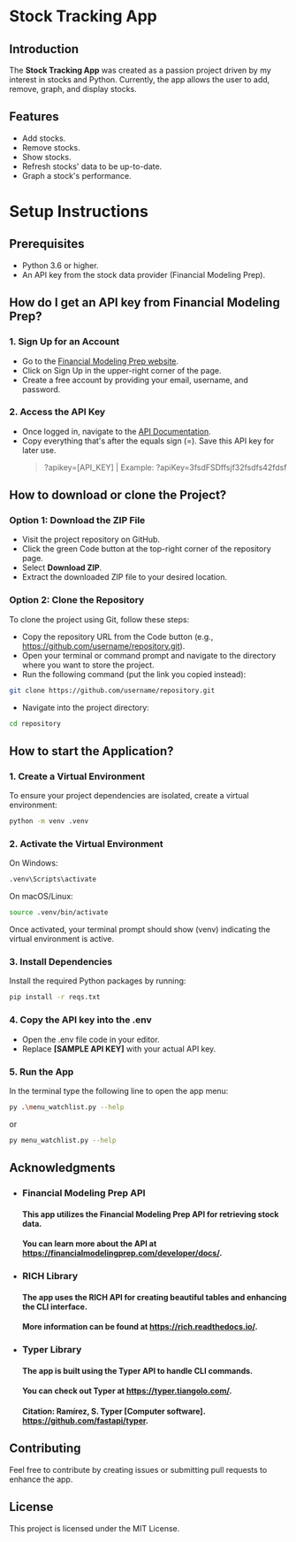 # Stock Tracking App

## Introduction
The **Stock Tracking App** was created as a passion project driven by my interest in stocks and Python. Currently, the app allows the user to add, remove, graph, and display stocks.

## Features
- Add stocks.
- Remove stocks.
- Show stocks.
- Refresh stocks' data to be up-to-date.
- Graph a stock's performance.

# Setup Instructions
## Prerequisites
- Python 3.6 or higher.
- An API key from the stock data provider (Financial Modeling Prep).

## How do I get an API key from Financial Modeling Prep?
### 1. Sign Up for an Account
- Go to the [Financial Modeling Prep website](https://site.financialmodelingprep.com/).
- Click on Sign Up in the upper-right corner of the page.
- Create a free account by providing your email, username, and password.

### 2. Access the API Key
- Once logged in, navigate to the [API Documentation](https://site.financialmodelingprep.com/developer/docs).
- Copy everything that's after the equals sign (=). Save this API key for later use.
  > ?apikey=[API_KEY]
  > | Example: ?apiKey=3fsdFSDffsjf32fsdfs42fdsf

## How to download or clone the Project?
### Option 1: Download the ZIP File
- Visit the project repository on GitHub.
- Click the green Code button at the top-right corner of the repository page.
- Select **Download ZIP**.
- Extract the downloaded ZIP file to your desired location.

### Option 2: Clone the Repository
To clone the project using Git, follow these steps:
- Copy the repository URL from the Code button (e.g., https://github.com/username/repository.git).
- Open your terminal or command prompt and navigate to the directory where you want to store the project.
- Run the following command (put the link you copied instead):
```bash
git clone https://github.com/username/repository.git
```
- Navigate into the project directory:
```bash
cd repository
```

## How to start the Application?
### 1. Create a Virtual Environment
To ensure your project dependencies are isolated, create a virtual environment:
```bash
python -m venv .venv
```

### 2. Activate the Virtual Environment
On Windows:
```bash
.venv\Scripts\activate
```
On macOS/Linux:
```bash
source .venv/bin/activate
```
Once activated, your terminal prompt should show (venv) indicating the virtual environment is active.

### 3. Install Dependencies
Install the required Python packages by running:
```bash
pip install -r reqs.txt
```

### 4. Copy the API key into the .env
- Open the .env file code in your editor.
- Replace **[SAMPLE API KEY]** with your actual API key.

### 5. Run the App
In the terminal type the following line to open the app menu:
```bash
py .\menu_watchlist.py --help
```
or 
```bash
py menu_watchlist.py --help
```

## Acknowledgments 
- ### Financial Modeling Prep API
  #### This app utilizes the Financial Modeling Prep API for retrieving stock data.
  #### You can learn more about the API at https://financialmodelingprep.com/developer/docs/.
- ### RICH Library
  #### The app uses the RICH API for creating beautiful tables and enhancing the CLI interface.
  #### More information can be found at https://rich.readthedocs.io/.
- ### Typer Library
  #### The app is built using the Typer API to handle CLI commands.
  #### You can check out Typer at https://typer.tiangolo.com/.
  #### Citation: Ramírez, S. Typer [Computer software]. https://github.com/fastapi/typer.
  
## Contributing
Feel free to contribute by creating issues or submitting pull requests to enhance the app.

## License
This project is licensed under the MIT License.





